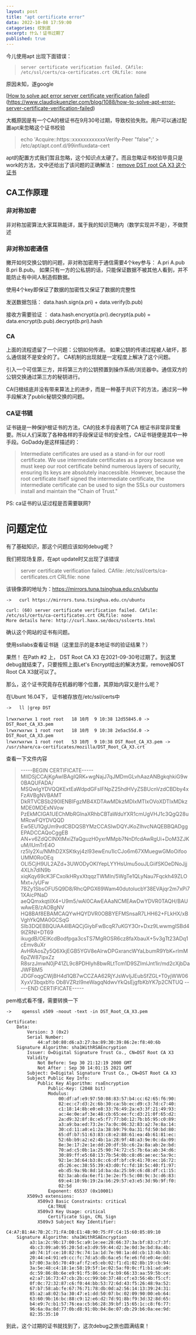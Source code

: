 ```yaml
---
layout: post
title: "apt certificate error"
data: 2022-10-08 17:59:00
catagories: 纹到底
excerpt: 什么！证书过期了
published: true
---
```


今儿使用apt 出现下面错误：

> ```shell
> server certificate verification failed. CAfile: /etc/ssl/certs/ca-certificates.crt CRLfile: none
> ```

原因未知，遂google

[[How to solve apt error server certificate verification failed](https://www.claudiokuenzler.com/blog/1088/how-to-solve-apt-error-server-certificate-verification-failed)](https://www.claudiokuenzler.com/blog/1088/how-to-solve-apt-error-server-certificate-verification-failed)

大概原因是有一个CA的根证书在9月30号过期，导致校验失败。用户可以通过配置apt来忽略这个证书校验

> echo 'Acquire::https::xxxxxxxxxxxxVerify-Peer "false";' > /etc/apt/apt.conf.d/99influxdata-cert

apt的配置方式我们暂且忽略，这个知识点太硬了。而且忽略证书校验毕竟只是work的方法，文中还给出了该问题的正确解法： [remove DST root CA X3 这个证书](https://www.claudiokuenzler.com/blog/1135/lets-encrypt-root-ca-expired-git-server-certificate-verification-failed-x3)

## CA工作原理

### 非对称加密

非对称加密算法大家耳熟能详，属于我的知识范畴内（数学实现并不是），不做赘述

### 非对称加密通信

撇开如何交换公钥的问题，非对称加密用于通信需要4个key参与： A.pri  A.pub  B.pri  B.pub。 如果只有一方的公私钥的话，只能保证数据不被其他人看到，并不能防止有中间人制造假数据。

使用4个key即保证了数据的加密性又保证了数据的完整性

发送数据包括：   data.hash.sign(a.pri) + data.verify(b.pub)

接收方需要验证 ： data.hash.encrypt(a.pri).decrypt(a.pub) = data.encrypt(b.pub).decrypt(b.pri).hash

### CA

上面的流程遗留了一个问题：公钥如何传递。 如果公钥的传递过程被人破坏，那么通信就不是安全的了。 CA机制的出现就是一定程度上解决了这个问题。

引入一个可信第三方，并将第三方的公钥预置到操作系统/浏览器中。通信双方的公钥交换通过第三方的秘钥进行。

CA归根结底并没有带来算法上的进步，而是一种基于共识下的方法，通过另一种手段解决了public秘钥交换的问题。

### CA证书链

证书链是一种保护根证书的方法，CA的技术手段表明了CA 根证书非常非常重要。所以人们采取了各种各样的手段保证证书的安全性，CA证书链便是其中一种手段。GoDaddy是这样描述的：

> Intermediate certificates are used as a stand-in for our rootl certificate. We use intermediate certificates as a proxy because we must keep our root certificate behind numerous layers of security, ensuring its keys are absolutely inaccessible.
> However, because the root certificate itself signed the intermediate certificate, the intermediate certificate can be used to sign the SSLs our customers install and maintain the "Chain of Trust."

PS: ca证书的认证过程是否需要联网?

# 问题定位

有了基础知识，那这个问题应该如何debug呢？

我们把现场复原，在apt update时又出现了该错误

> server certificate verification failed. CAfile: /etc/ssl/certs/ca-certificates.crt CRLfile: none

该镜像源的地址为：https://mirrors.tuna.tsinghua.edu.cn/ubuntu

```shell
->   curl https://mirrors.tuna.tsinghua.edu.cn/ubuntu

curl: (60) server certificate verification failed. CAfile: /etc/ssl/certs/ca-certificates.crt CRLfile: none
More details here: http://curl.haxx.se/docs/sslcerts.html
```

确认这个网站的证书有问题。

使用ssllabs查看证书链（这里显示的是本地证书的验证结果？）

果然！ 在Path #2 上， DST Root CA X3 在2021-09-30号过期了。到这里debug就结束了，只要按照上面Let's Encrypt给出的解决方案，remove掉DST Root CA X3就可以了。

那么，这个证书究竟存在机器的哪个位置，其原始内容又是什么呢？

在Ubunt 16.04下， 证书被存放在/etc/ssl/certs中

```shell
->   ll |grep DST

lrwxrwxrwx 1 root root   18 10月  9 10:38 12d55845.0 -> DST_Root_CA_X3.pem
lrwxrwxrwx 1 root root   18 10月  9 10:38 2e5ac55d.0 -> DST_Root_CA_X3.pem
lrwxrwxrwx 1 root root   53 10月  9 10:38 DST_Root_CA_X3.pem -> /usr/share/ca-certificates/mozilla/DST_Root_CA_X3.crt
```

查看一下文件内容

> -----BEGIN CERTIFICATE-----
> MIIDSjCCAjKgAwIBAgIQRK+wgNajJ7qJMDmGLvhAazANBgkqhkiG9w0BAQUFADA/
> MSQwIgYDVQQKExtEaWdpdGFsIFNpZ25hdHVyZSBUcnVzdCBDby4xFzAVBgNVBAMT
> DkRTVCBSb290IENBIFgzMB4XDTAwMDkzMDIxMTIxOVoXDTIxMDkzMDE0MDExNVow
> PzEkMCIGA1UEChMbRGlnaXRhbCBTaWduYXR1cmUgVHJ1c3QgQ28uMRcwFQYDVQQD
> Ew5EU1QgUm9vdCBDQSBYMzCCASIwDQYJKoZIhvcNAQEBBQADggEPADCCAQoCggEB
> AN+v6ZdQCINXtMxiZfaQguzH0yxrMMpb7NnDfcdAwRgUi+DoM3ZJKuM/IUmTrE4O
> rz5Iy2Xu/NMhD2XSKtkyj4zl93ewEnu1lcCJo6m67XMuegwGMoOifooUMM0RoOEq
> OLl5CjH9UL2AZd+3UWODyOKIYepLYYHsUmu5ouJLGiifSKOeDNoJjj4XLh7dIN9b
> xiqKqy69cK3FCxolkHRyxXtqqzTWMIn/5WgTe1QLyNau7Fqckh49ZLOMxt+/yUFw
> 7BZy1SbsOFU5Q9D8/RhcQPGX69Wam40dutolucbY38EVAjqr2m7xPi71XAicPNaD
> aeQQmxkqtilX4+U9m5/wAl0CAwEAAaNCMEAwDwYDVR0TAQH/BAUwAwEB/zAOBgNV
> HQ8BAf8EBAMCAQYwHQYDVR0OBBYEFMSnsaR7LHH62+FLkHX/xBVghYkQMA0GCSqG
> SIb3DQEBBQUAA4IBAQCjGiybFwBcqR7uKGY3Or+Dxz9LwwmglSBd49lZRNI+DT69
> ikugdB/OEIKcdBodfpga3csTS7MgROSR6cz8faXbauX+5v3gTt23ADq1cEmv8uXr
> AvHRAosZy5Q6XkjEGB5YGV8eAlrwDPGxrancWYaLbumR9YbK+rlmM6pZW87ipxZz
> R8srzJmwN0jP41ZL9c8PDHIyh8bwRLtTcm1D9SZImlJnt1ir/md2cXjbDaJWFBM5
> JDGFoqgCWjBH4d1QB7wCCZAA62RjYJsWvIjJEubSfZGL+T0yjWW06XyxV3bqxbYo
> Ob8VZRzI9neWagqNdwvYkQsEjgfbKbYK7p2CNTUQ
> -----END CERTIFICATE-----

pem格式看不懂，需要转换一下

```shell
->    openssl x509 -noout -text -in DST_Root_CA_X3.pem

Certificate:
    Data:
        Version: 3 (0x2)
        Serial Number:
            44:af:b0:80:d6:a3:27:ba:89:30:39:86:2e:f8:40:6b
    Signature Algorithm: sha1WithRSAEncryption
        Issuer: O=Digital Signature Trust Co., CN=DST Root CA X3
        Validity
            Not Before: Sep 30 21:12:19 2000 GMT
            Not After : Sep 30 14:01:15 2021 GMT
        Subject: O=Digital Signature Trust Co., CN=DST Root CA X3
        Subject Public Key Info:
            Public Key Algorithm: rsaEncryption
                Public-Key: (2048 bit)
                Modulus:
                    00:df:af:e9:97:50:08:83:57:b4:cc:62:65:f6:90:	
                    82:ec:c7:d3:2c:6b:30:ca:5b:ec:d9:c3:7d:c7:40:
                    c1:18:14:8b:e0:e8:33:76:49:2a:e3:3f:21:49:93:
                    ac:4e:0e:af:3e:48:cb:65:ee:fc:d3:21:0f:65:d2:
                    2a:d9:32:8f:8c:e5:f7:77:b0:12:7b:b5:95:c0:89:
                    a3:a9:ba:ed:73:2e:7a:0c:06:32:83:a2:7e:8a:14:
                    30:cd:11:a0:e1:2a:38:b9:79:0a:31:fd:50:bd:80:
                    65:df:b7:51:63:83:c8:e2:88:61:ea:4b:61:81:ec:
                    52:6b:b9:a2:e2:4b:1a:28:9f:48:a3:9e:0c:da:09:
                    8e:3e:17:2e:1e:dd:20:df:5b:c6:2a:8a:ab:2e:bd:
                    70:ad:c5:0b:1a:25:90:74:72:c5:7b:6a:ab:34:d6:
                    30:89:ff:e5:68:13:7b:54:0b:c8:d6:ae:ec:5a:9c:
                    92:1e:3d:64:b3:8c:c6:df:bf:c9:41:70:ec:16:72:
                    d5:26:ec:38:55:39:43:d0:fc:fd:18:5c:40:f1:97:
                    eb:d5:9a:9b:8d:1d:ba:da:25:b9:c6:d8:df:c1:15:
                    02:3a:ab:da:6e:f1:3e:2e:f5:5c:08:9c:3c:d6:83:
                    69:e4:10:9b:19:2a:b6:29:57:e3:e5:3d:9b:9f:f0:
                    02:5d
                Exponent: 65537 (0x10001)
        X509v3 extensions:
            X509v3 Basic Constraints: critical
                CA:TRUE
            X509v3 Key Usage: critical
                Certificate Sign, CRL Sign
            X509v3 Subject Key Identifier: 
                C4:A7:B1:A4:7B:2C:71:FA:DB:E1:4B:90:75:FF:C4:15:60:85:89:10
    Signature Algorithm: sha1WithRSAEncryption
         a3:1a:2c:9b:17:00:5c:a9:1e:ee:28:66:37:3a:bf:83:c7:3f:
         4b:c3:09:a0:95:20:5d:e3:d9:59:44:d2:3e:0d:3e:bd:8a:4b:
         a0:74:1f:ce:10:82:9c:74:1a:1d:7e:98:1a:dd:cb:13:4b:b3:
         20:44:e4:91:e9:cc:fc:7d:a5:db:6a:e5:fe:e6:fd:e0:4e:dd:
         b7:00:3a:b5:70:49:af:f2:e5:eb:02:f1:d1:02:8b:19:cb:94:
         3a:5e:48:c4:18:1e:58:19:5f:1e:02:5a:f0:0c:f1:b1:ad:a9:
         dc:59:86:8b:6e:e9:91:f5:86:ca:fa:b9:66:33:aa:59:5b:ce:
         e2:a7:16:73:47:cb:2b:cc:99:b0:37:48:cf:e3:56:4b:f5:cf:
         0f:0c:72:32:87:c6:f0:44:bb:53:72:6d:43:f5:26:48:9a:52:
         67:b7:58:ab:fe:67:76:71:78:db:0d:a2:56:14:13:39:24:31:
         85:a2:a8:02:5a:30:47:e1:dd:50:07:bc:02:09:90:00:eb:64:
         63:60:9b:16:bc:88:c9:12:e6:d2:7d:91:8b:f9:3d:32:8d:65:
         b4:e9:7c:b1:57:76:ea:c5:b6:28:39:bf:15:65:1c:c8:f6:77:
         96:6a:0a:8d:77:0b:d8:91:0b:04:8e:07:db:29:b6:0a:ee:9d:
         82:35:35:10
```

到此，这个过期的证书就找到了，这次debug之旅也圆满结束！
